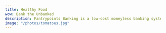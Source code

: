 ```yaml
---
title: Healthy Food
wow: Bank the Unbanked
description: Pantrypoints Banking is a low-cost moneyless banking system that circulates the economy unserved by the financial system 
image: "/photos/tomatoes.jpg"
---
```

